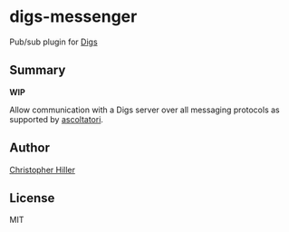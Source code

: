 # digs-messenger

Pub/sub plugin for [Digs](https://www.npmjs.com/package/digs)

## Summary

**WIP**

Allow communication with a Digs server over all messaging protocols as supported by [ascoltatori](https://www.npmjs.com/package/ascoltatori).

## Author

[Christopher Hiller](http://boneskull.com)

## License

MIT
